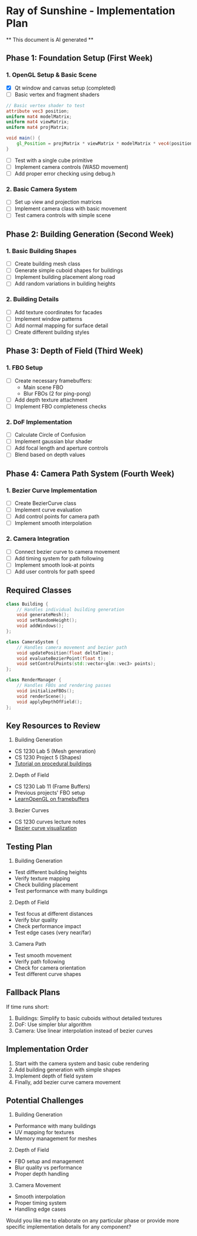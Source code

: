 # Ray of Sunshine - Implementation Plan

** This document is AI generated **

## Phase 1: Foundation Setup (First Week)
### 1. OpenGL Setup & Basic Scene
- [x] Qt window and canvas setup (completed)
- [ ] Basic vertex and fragment shaders
```glsl
// Basic vertex shader to test
attribute vec3 position;
uniform mat4 modelMatrix;
uniform mat4 viewMatrix;
uniform mat4 projMatrix;

void main() {
    gl_Position = projMatrix * viewMatrix * modelMatrix * vec4(position, 1.0);
}
```
- [ ] Test with a single cube primitive
- [ ] Implement camera controls (WASD movement)
- [ ] Add proper error checking using debug.h

### 2. Basic Camera System
- [ ] Set up view and projection matrices
- [ ] Implement camera class with basic movement
- [ ] Test camera controls with simple scene

## Phase 2: Building Generation (Second Week)
### 1. Basic Building Shapes
- [ ] Create building mesh class
- [ ] Generate simple cuboid shapes for buildings
- [ ] Implement building placement along road
- [ ] Add random variations in building heights

### 2. Building Details
- [ ] Add texture coordinates for facades
- [ ] Implement window patterns
- [ ] Add normal mapping for surface detail
- [ ] Create different building styles

## Phase 3: Depth of Field (Third Week)
### 1. FBO Setup
- [ ] Create necessary framebuffers:
  - Main scene FBO
  - Blur FBOs (2 for ping-pong)
- [ ] Add depth texture attachment
- [ ] Implement FBO completeness checks

### 2. DoF Implementation
- [ ] Calculate Circle of Confusion
- [ ] Implement gaussian blur shader
- [ ] Add focal length and aperture controls
- [ ] Blend based on depth values

## Phase 4: Camera Path System (Fourth Week)
### 1. Bezier Curve Implementation
- [ ] Create BezierCurve class
- [ ] Implement curve evaluation
- [ ] Add control points for camera path
- [ ] Implement smooth interpolation

### 2. Camera Integration
- [ ] Connect bezier curve to camera movement
- [ ] Add timing system for path following
- [ ] Implement smooth look-at points
- [ ] Add user controls for path speed

## Required Classes

```cpp
class Building {
    // Handles individual building generation
    void generateMesh();
    void setRandomHeight();
    void addWindows();
};

class CameraSystem {
    // Handles camera movement and bezier path
    void updatePosition(float deltaTime);
    void evaluateBezierPoint(float t);
    void setControlPoints(std::vector<glm::vec3> points);
};

class RenderManager {
    // Handles FBOs and rendering passes
    void initializeFBOs();
    void renderScene();
    void applyDepthOfField();
};
```

## Key Resources to Review
1. Building Generation
- CS 1230 Lab 5 (Mesh generation)
- CS 1230 Project 5 (Shapes)
- [Tutorial on procedural buildings](https://learnopengl.com/Guest-Articles/2022/Procedural-Buildings)

2. Depth of Field
- CS 1230 Lab 11 (Frame Buffers)
- Previous projects' FBO setup
- [LearnOpenGL on framebuffers](https://learnopengl.com/Advanced-OpenGL/Framebuffers)

3. Bezier Curves
- CS 1230 curves lecture notes
- [Bezier curve visualization](https://pomax.github.io/bezierinfo/)

## Testing Plan
1. Building Generation
- Test different building heights
- Verify texture mapping
- Check building placement
- Test performance with many buildings

2. Depth of Field
- Test focus at different distances
- Verify blur quality
- Check performance impact
- Test edge cases (very near/far)

3. Camera Path
- Test smooth movement
- Verify path following
- Check for camera orientation
- Test different curve shapes

## Fallback Plans
If time runs short:
1. Buildings: Simplify to basic cuboids without detailed textures
2. DoF: Use simpler blur algorithm
3. Camera: Use linear interpolation instead of bezier curves

## Implementation Order
1. Start with the camera system and basic cube rendering
2. Add building generation with simple shapes
3. Implement depth of field system
4. Finally, add bezier curve camera movement

## Potential Challenges
1. Building Generation
- Performance with many buildings
- UV mapping for textures
- Memory management for meshes

2. Depth of Field
- FBO setup and management
- Blur quality vs performance
- Proper depth handling

3. Camera Movement
- Smooth interpolation
- Proper timing system
- Handling edge cases

Would you like me to elaborate on any particular phase or provide more specific implementation details for any component?

